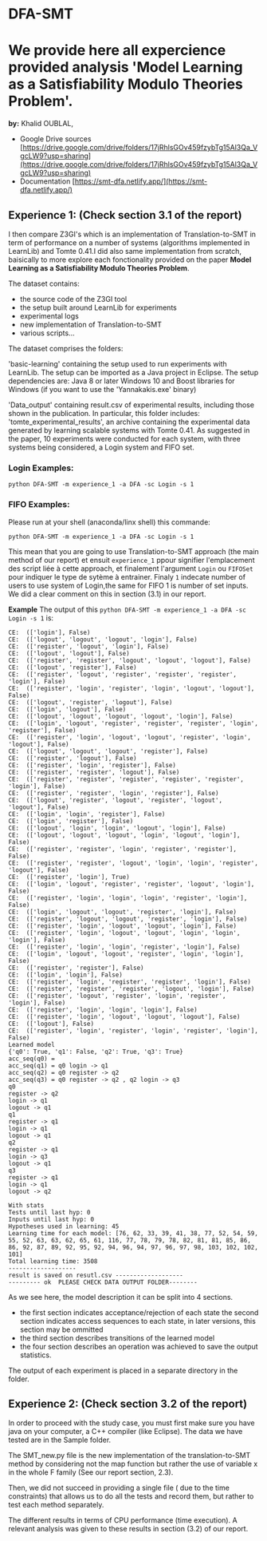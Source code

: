 # DFA-SMT



# We provide here all expercience provided analysis 'Model Learning as a Satisfiability Modulo Theories Problem'.
**by:** Khalid OUBLAL,

- Google Drive sources [https://drive.google.com/drive/folders/17jRhlsGOv459fzybTg15Al3Qa_VgcLW9?usp=sharing](https://drive.google.com/drive/folders/17jRhlsGOv459fzybTg15Al3Qa_VgcLW9?usp=sharing)
- Documentation [https://smt-dfa.netlify.app/](https://smt-dfa.netlify.app/)
## Experience 1: (Check section 3.1 of the report)

I then compare Z3GI's which is an implementation of Translation-to-SMT in term of performance on a number of systems (algorithms implemented in LearnLib) and Tomte 0.41.I did also same implementation from scratch, baisically to more explore each fonctionality provided on the paper **Model Learning as a Satisfiability Modulo Theories Problem**.

The dataset contains:
- the source code of the Z3GI tool
- the setup built around LearnLib for experiments
- experimental logs
- new implementation of Translation-to-SMT
- various scripts... 

The dataset comprises the folders:

'basic-learning' containing the setup used to run experiments with LearnLib. The setup can 
be imported as a Java project in Eclipse. 
The setup dependencies are:
Java 8 or later
Windows 10 and Boost libraries for Windows (if you want to use the 'Yannakakis.exe' binary)

'Data_output' containing result.csv of experimental results, including those shown in the publication. In particular, this folder includes:
'tomte_experimental_results', an archive containing the experimental data generated by learning scalable systems with Tomte 0.41. As suggested in the paper, 10 experiments were conducted for each system, with three systems being considered, a Login system and FIFO set.

### Login Examples:

```
python DFA-SMT -m experience_1 -a DFA -sc Login -s 1
```

### FIFO Examples:

Please run at your shell (anaconda/linx shell) this commande:

```
python DFA-SMT -m experience_1 -a DFA -sc Login -s 1

```
This mean that you are going to use Translation-to-SMT approach (the main method of our report) et ensuit `experience_1` ppour signifier l'emplacement des script liée à cette approach, et finalement l'argument `Login` ou `FIFOSet` pour indiquer le type de sytème à entrainer. Finaly `1` indecate number of users to use system of Login,the same for FIFO 1 is number of set inputs. We did a clear comment on this in section (3.1) in our report.

**Example**
The output of this `python DFA-SMT -m experience_1 -a DFA -sc Login -s 1` is:

```
CE:  (['login'], False)
CE:  (['logout', 'logout', 'logout', 'login'], False)
CE:  (['register', 'logout', 'login'], False)
CE:  (['logout', 'logout'], False)
CE:  (['register', 'register', 'logout', 'logout', 'logout'], False)
CE:  (['logout', 'register'], False)
CE:  (['register', 'logout', 'register', 'register', 'register', 'login'], False)
CE:  (['register', 'login', 'register', 'login', 'logout', 'logout'], False)
CE:  (['logout', 'register', 'logout'], False)
CE:  (['login', 'logout'], False)
CE:  (['logout', 'logout', 'logout', 'logout', 'login'], False)
CE:  (['login', 'logout', 'register', 'register', 'register', 'login', 'register'], False)
CE:  (['register', 'login', 'logout', 'logout', 'register', 'login', 'logout'], False)
CE:  (['logout', 'logout', 'logout', 'register'], False)
CE:  (['register', 'logout'], False)
CE:  (['register', 'login', 'register'], False)
CE:  (['register', 'register', 'logout'], False)
CE:  (['register', 'register', 'register', 'register', 'register', 'login'], False)
CE:  (['register', 'register', 'login', 'register'], False)
CE:  (['logout', 'register', 'logout', 'register', 'logout', 'logout'], False)
CE:  (['login', 'login', 'register'], False)
CE:  (['login', 'register'], False)
CE:  (['logout', 'login', 'login', 'logout', 'login'], False)
CE:  (['logout', 'logout', 'logout', 'login', 'logout', 'login'], False)
CE:  (['register', 'register', 'login', 'register', 'register'], False)
CE:  (['register', 'register', 'logout', 'login', 'login', 'register', 'logout'], False)
CE:  (['register', 'login'], True)
CE:  (['login', 'logout', 'register', 'register', 'logout', 'login'], False)
CE:  (['register', 'login', 'login', 'login', 'register', 'login'], False)
CE:  (['login', 'logout', 'logout', 'register', 'login'], False)
CE:  (['register', 'logout', 'logout', 'register', 'login'], False)
CE:  (['register', 'login', 'logout', 'logout', 'login'], False)
CE:  (['register', 'login', 'logout', 'logout', 'login', 'login', 'login'], False)
CE:  (['register', 'login', 'login', 'register', 'login'], False)
CE:  (['login', 'logout', 'logout', 'register', 'login', 'login'], False)
CE:  (['register', 'register'], False)
CE:  (['login', 'login'], False)
CE:  (['register', 'login', 'register', 'register', 'login'], False)
CE:  (['register', 'register', 'register', 'logout', 'login'], False)
CE:  (['register', 'logout', 'register', 'login', 'register', 'login'], False)
CE:  (['register', 'login', 'login', 'login'], False)
CE:  (['register', 'login', 'logout', 'logout', 'logout'], False)
CE:  (['logout'], False)
CE:  (['register', 'login', 'register', 'login', 'register', 'login'], False)
Learned model
{'q0': True, 'q1': False, 'q2': True, 'q3': True}
acc_seq(q0) = 
acc_seq(q1) = q0 login -> q1
acc_seq(q2) = q0 register -> q2
acc_seq(q3) = q0 register -> q2 , q2 login -> q3
q0
register -> q2
login -> q1
logout -> q1
q1
register -> q1
login -> q1
logout -> q1
q2
register -> q1
login -> q3
logout -> q1
q3
register -> q1
login -> q1
logout -> q2

With stats
Tests until last hyp: 0 
Inputs until last hyp: 0 
Hypotheses used in learning: 45 
Learning time for each model: [76, 62, 33, 39, 41, 38, 77, 52, 54, 59, 55, 52, 63, 63, 62, 65, 61, 116, 77, 78, 79, 78, 82, 81, 81, 85, 86, 86, 92, 87, 89, 92, 95, 92, 94, 96, 94, 97, 96, 97, 98, 103, 102, 102, 101] 
Total learning time: 3508 
-------------------
result is saved on resutl.csv -------------------
--------- ok  PLEASE CHECK DATA OUTPUT FOLDER--------
```
As we see here, the model description it can be split into 4 sections.

- the first section indicates acceptance/rejection of each state
the second section indicates access sequences to each state, in later versions, this section may be ommitted
- the third section describes transitions of the learned model
- the four section describes an operation was achieved to save the output statistics.

The output of each experiment is placed in a separate directory in the folder.


## Experience 2: (Check section 3.2 of the report)

In order to proceed with the study case, you must first make sure you have java on your computer, a C++ compiler (like Eclipse). The data we have tested are in the Sample folder.

The SMT_new.py file is the new implementation of the translation-to-SMT method by considering not the map function but rather the use of variable x in the whole F family (See our report section, 2.3).

Then, we did not succeed in providing a single file ( due to the time constraints) that allows us to do all the tests and record them, but rather to test each method separately. 

The different results in terms of CPU performance (time execution).
A relevant analysis was given to these results in section (3.2) of our report.
